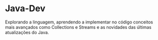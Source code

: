 # Java-Dev
Explorando a linguagem, aprendendo a implementar no código conceitos mais avançados como Collections e Streams e as novidades das últimas atualizações do Java.
